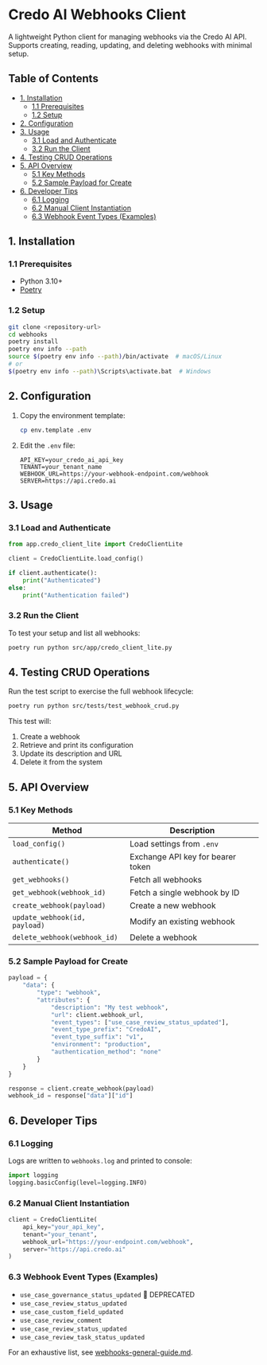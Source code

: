 <!-- omit in toc -->
# Credo AI Webhooks Client

A lightweight Python client for managing webhooks via the Credo AI API. Supports creating, reading, updating, and deleting webhooks with minimal setup.

<!-- omit in toc -->
## Table of Contents
<!-- TOC start (generated with https://github.com/derlin/bitdowntoc) -->

- [1. Installation](#1-installation)
  - [1.1 Prerequisites](#11-prerequisites)
  - [1.2 Setup](#12-setup)
- [2. Configuration](#2-configuration)
- [3. Usage](#3-usage)
  - [3.1 Load and Authenticate](#31-load-and-authenticate)
  - [3.2 Run the Client](#32-run-the-client)
- [4. Testing CRUD Operations](#4-testing-crud-operations)
- [5. API Overview](#5-api-overview)
  - [5.1 Key Methods](#51-key-methods)
  - [5.2 Sample Payload for Create](#52-sample-payload-for-create)
- [6. Developer Tips](#6-developer-tips)
  - [6.1 Logging](#61-logging)
  - [6.2 Manual Client Instantiation](#62-manual-client-instantiation)
  - [6.3 Webhook Event Types (Examples)](#63-webhook-event-types-examples)

<!-- TOC end -->

<!-- TOC --><a name="1-installation"></a>
## 1. Installation

<!-- TOC --><a name="11-prerequisites"></a>
### 1.1 Prerequisites

* Python 3.10+
* [Poetry](https://python-poetry.org/docs/#installation)

<!-- TOC --><a name="12-setup"></a>
### 1.2 Setup

```bash
git clone <repository-url>
cd webhooks
poetry install
poetry env info --path
source $(poetry env info --path)/bin/activate  # macOS/Linux
# or
$(poetry env info --path)\Scripts\activate.bat  # Windows

```


<!-- TOC --><a name="2-configuration"></a>
## 2. Configuration

1. Copy the environment template:

   ```bash
   cp env.template .env
   ```

2. Edit the `.env` file:

   ```env
   API_KEY=your_credo_ai_api_key
   TENANT=your_tenant_name
   WEBHOOK_URL=https://your-webhook-endpoint.com/webhook
   SERVER=https://api.credo.ai
   ```


<!-- TOC --><a name="3-usage"></a>
## 3. Usage

<!-- TOC --><a name="31-load-and-authenticate"></a>
### 3.1 Load and Authenticate

```python
from app.credo_client_lite import CredoClientLite

client = CredoClientLite.load_config()

if client.authenticate():
    print("Authenticated")
else:
    print("Authentication failed")
```

<!-- TOC --><a name="32-run-the-client"></a>
### 3.2 Run the Client

To test your setup and list all webhooks:

```bash
poetry run python src/app/credo_client_lite.py
```


<!-- TOC --><a name="4-testing-crud-operations"></a>
## 4. Testing CRUD Operations

Run the test script to exercise the full webhook lifecycle:

```bash
poetry run python src/tests/test_webhook_crud.py
```

This test will:

1. Create a webhook
2. Retrieve and print its configuration
3. Update its description and URL
4. Delete it from the system


<!-- TOC --><a name="5-api-overview"></a>
## 5. API Overview

<!-- TOC --><a name="51-key-methods"></a>
### 5.1 Key Methods

| Method                        | Description                       |
| ----------------------------- | --------------------------------- |
| `load_config()`               | Load settings from `.env`         |
| `authenticate()`              | Exchange API key for bearer token |
| `get_webhooks()`              | Fetch all webhooks                |
| `get_webhook(webhook_id)`     | Fetch a single webhook by ID      |
| `create_webhook(payload)`     | Create a new webhook              |
| `update_webhook(id, payload)` | Modify an existing webhook        |
| `delete_webhook(webhook_id)`  | Delete a webhook                  |

<!-- TOC --><a name="52-sample-payload-for-create"></a>
### 5.2 Sample Payload for Create

```python
payload = {
    "data": {
        "type": "webhook",
        "attributes": {
            "description": "My test webhook",
            "url": client.webhook_url,
            "event_types": ["use_case_review_status_updated"],
            "event_type_prefix": "CredoAI",
            "event_type_suffix": "v1",
            "environment": "production",
            "authentication_method": "none"
        }
    }
}

response = client.create_webhook(payload)
webhook_id = response["data"]["id"]
```


<!-- TOC --><a name="6-developer-tips"></a>
## 6. Developer Tips

<!-- TOC --><a name="61-logging"></a>
### 6.1 Logging

Logs are written to `webhooks.log` and printed to console:

```python
import logging
logging.basicConfig(level=logging.INFO)
```

<!-- TOC --><a name="62-manual-client-instantiation"></a>
### 6.2 Manual Client Instantiation

```python
client = CredoClientLite(
    api_key="your_api_key",
    tenant="your_tenant",
    webhook_url="https://your-endpoint.com/webhook",
    server="https://api.credo.ai"
)
```

<!-- TOC --><a name="63-webhook-event-types-examples"></a>
### 6.3 Webhook Event Types (Examples)

* `use_case_governance_status_updated` 🛑 DEPRECATED
* `use_case_review_status_updated`
* `use_case_custom_field_updated`
* `use_case_review_comment`
* `use_case_review_status_updated`
* `use_case_review_task_status_updated`

For an exhaustive list, see [webhooks-general-guide.md](/docs/webhooks-general-guide.md).
